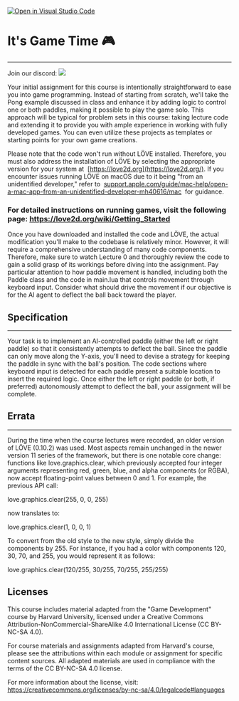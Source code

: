 [![Open in Visual Studio Code](https://classroom.github.com/assets/open-in-vscode-718a45dd9cf7e7f842a935f5ebbe5719a5e09af4491e668f4dbf3b35d5cca122.svg)](https://classroom.github.com/online_ide?assignment_repo_id=11816745&assignment_repo_type=AssignmentRepo)
# It's Game Time 🎮
--------------
Join our discord: [![](https://dcbadge.vercel.app/api/server/CRRh5sBwDp)](https://discord.gg/CRRh5sBwDp)

Your initial assignment for this course is intentionally straightforward to ease you into game programming. Instead of starting from scratch, we'll take the Pong example discussed in 
class and enhance it by adding logic to control one or both paddles, making it possible to play the game solo. This approach will be typical for problem sets in this course: taking 
lecture code and extending it to provide you with ample experience in working with fully developed games. You can even utilize these projects as templates or starting points for your 
own game creations.

Please note that the code won't run without LÖVE installed. Therefore, you must also address the installation of LÖVE by selecting the appropriate version for your system at 
[https://love2d.org](https://love2d.org/). If you encounter issues running LÖVE on macOS due to it being "from an unidentified developer," refer to 
[support.apple.com/guide/mac-help/open-a-mac-app-from-an-unidentified-developer-mh40616/mac](http://support.apple.com/guide/mac-help/open-a-mac-app-from-an-unidentified-developer-mh40616/mac) 
for guidance.

### For detailed instructions on running games, visit the following page: <https://love2d.org/wiki/Getting_Started>

Once you have downloaded and installed the code and LÖVE, the actual modification you'll make to the codebase is relatively minor. However, it will require a comprehensive understanding 
of many code components. Therefore, make sure to watch Lecture 0 and thoroughly review the code to gain a solid grasp of its workings before diving into the assignment. Pay particular 
attention to how paddle movement is handled, including both the Paddle class and the code in main.lua that controls movement through keyboard input. Consider what should drive the 
movement if our objective is for the AI agent to deflect the ball back toward the player.

## Specification
-------------

Your task is to implement an AI-controlled paddle (either the left or right paddle) so that it consistently attempts to deflect the ball. Since the paddle can only move along the 
Y-axis, you'll need to devise a strategy for keeping the paddle in sync with the ball's position. The code sections where keyboard input is detected for each paddle present a suitable 
location to insert the required logic. Once either the left or right paddle (or both, if preferred) autonomously attempt to deflect the ball, your assignment will be complete.

## Errata
------

During the time when the course lectures were recorded, an older version of LÖVE (0.10.2) was used. Most aspects remain unchanged in the newer version 11 series of the framework, but 
there is one notable core change: functions like love.graphics.clear, which previously accepted four integer arguments representing red, green, blue, and alpha components (or RGBA), now 
accept floating-point values between 0 and 1. For example, the previous API call:

love.graphics.clear(255, 0, 0, 255)

now translates to:

love.graphics.clear(1, 0, 0, 1)

To convert from the old style to the new style, simply divide the components by 255. For instance, if you had a color with components 120, 30, 70, and 255, you would represent it as 
follows:

love.graphics.clear(120/255, 30/255, 70/255, 255/255)

## Licenses
This course includes material adapted from the "Game Development" course by Harvard University, licensed under a Creative Commons Attribution-NonCommercial-ShareAlike 4.0 International 
License (CC BY-NC-SA 4.0).

For course materials and assignments adapted from Harvard's course, please see the attributions within each module or assignment for specific content sources. All adapted materials are 
used in compliance with the terms of the CC BY-NC-SA 4.0 license.

For more information about the license, visit: https://creativecommons.org/licenses/by-nc-sa/4.0/legalcode#languages
